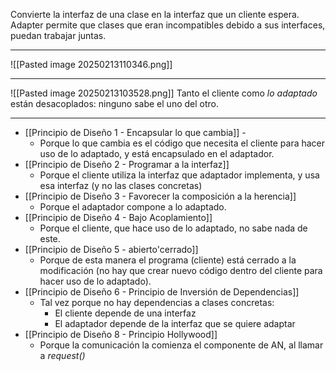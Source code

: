 Convierte la interfaz de una clase en la interfaz que un cliente espera. Adapter permite que clases que eran incompatibles debido a sus interfaces, puedan trabajar juntas.
***
![[Pasted image 20250213110346.png]]
***
![[Pasted image 20250213103528.png]]
Tanto el cliente como *lo adaptado* están desacoplados: ninguno sabe el uno del otro.
***
- [[Principio de Diseño 1 - Encapsular lo que cambia]] - 
	- Porque lo que cambia es el código que necesita el cliente para hacer uso de lo adaptado, y está encapsulado en el adaptador.
- [[Principio de Diseño 2 - Programar a la interfaz]]
	- Porque el cliente utiliza la interfaz que adaptador implementa, y usa esa interfaz (y no las clases concretas)
- [[Principio de Diseño 3 - Favorecer la composición a la herencia]]
	- Porque el adaptador compone a lo adaptado.
- [[Principio de Diseño 4 - Bajo Acoplamiento]]
	- Porque el cliente, que hace uso de lo adaptado, no sabe nada de este.
- [[Principio de Diseño 5 - abierto'cerrado]]
	- Porque de esta manera el programa (cliente) está cerrado a la modificación (no hay que crear nuevo código dentro del cliente para hacer uso de lo adaptado).
- [[Principio de Diseño 6 - Principio de Inversión de Dependencias]]
	- Tal vez porque no hay dependencias a clases concretas: 
		- El cliente depende de una interfaz
		- El adaptador depende de la interfaz que se quiere adaptar
- [[Principio de Diseño 8 - Principio Hollywood]]
	- Porque la comunicación la comienza el componente de AN, al llamar a *request()*